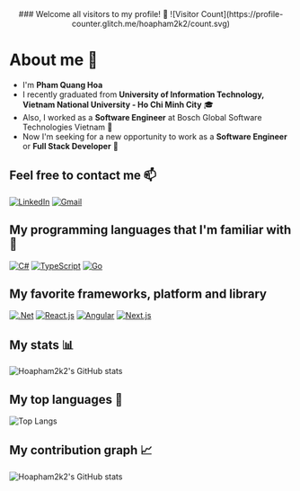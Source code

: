 <div align="center">
### Welcome all visitors to my profile! 🎉
![Visitor Count](https://profile-counter.glitch.me/hoapham2k2/count.svg)
</div>

# About me 👋
- I'm **Pham Quang Hoa**
- I recently graduated from **University of Information Technology, Vietnam National University - Ho Chi Minh City** 🎓
- Also, I worked as a **Software Engineer** at Bosch Global Software Technologies Vietnam 🚀 
- Now I'm seeking for a new opportunity to work as a **Software Engineer** or **Full Stack Developer** 🌟

## Feel free to contact me 📫
[![LinkedIn](https://img.shields.io/badge/linkedin-%230077B5.svg?style=for-the-badge&logo=linkedin&logoColor=white)](https://www.linkedin.com/in/phamquanghoa/)
[![Gmail](https://img.shields.io/badge/Gmail-D14836?style=for-the-badge&logo=gmail&logoColor=white)](mailto:phamquanghoa1404@gmail.com)

## My programming languages that I'm familiar with 🚀
[![C#](https://img.shields.io/badge/c%23-%23239120.svg?style=for-the-badge&logo=csharp&logoColor=white)](https://docs.microsoft.com/en-us/dotnet/csharp/)
[![TypeScript](https://img.shields.io/badge/typescript-%23007ACC.svg?style=for-the-badge&logo=typescript&logoColor=white)](https://www.typescriptlang.org/)
[![Go](https://img.shields.io/badge/go-%2300ADD8.svg?style=for-the-badge&logo=go&logoColor=white)](https://golang.org/)

## My favorite frameworks, platform and library
[![.Net](https://img.shields.io/badge/.NET-5C2D91?style=for-the-badge&logo=.net&logoColor=white)](https://dotnet.microsoft.com/)
[![React.js](https://img.shields.io/badge/react-%2320232a.svg?style=for-the-badge&logo=react&logoColor=%2361DAFB)](https://reactjs.org/)
[![Angular](https://img.shields.io/badge/angular-%23DD0031.svg?style=for-the-badge&logo=angular&logoColor=white)](https://angular.io/)
[![Next.js](https://img.shields.io/badge/Next-black?style=for-the-badge&logo=next.js&logoColor=white)](https://nextjs.org/)

## My stats 📊
![Hoapham2k2's GitHub stats](https://github-readme-stats.vercel.app/api?username=hoapham2k2&show_icons=true&theme=radical)

## My top languages 🌟
![Top Langs](https://github-readme-stats.vercel.app/api/top-langs/?username=hoapham2k2&layout=compact&theme=radical)

## My contribution graph 📈
![Hoapham2k2's GitHub stats](https://activity-graph.herokuapp.com/graph?username=hoapham2k2&theme=react-dark)
